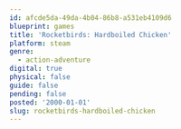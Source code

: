 ```yaml
---
id: afcde5da-49da-4b04-86b8-a531eb4109d6
blueprint: games
title: 'Rocketbirds: Hardboiled Chicken'
platform: steam
genre:
  - action-adventure
digital: true
physical: false
guide: false
pending: false
posted: '2000-01-01'
slug: rocketbirds-hardboiled-chicken
---
```


